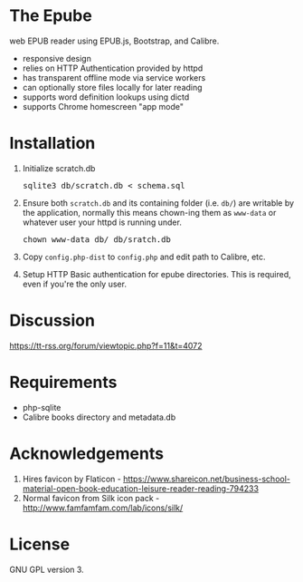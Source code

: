 The Epube
=========

web EPUB reader using EPUB.js, Bootstrap, and Calibre.

* responsive design
* relies on HTTP Authentication provided by httpd
* has transparent offline mode via service workers
* can optionally store files locally for later reading
* supports word definition lookups using dictd
* supports Chrome homescreen "app mode"

Installation
============

1. Initialize scratch.db 

    <pre>sqlite3 db/scratch.db &lt; schema.sql</pre>
    
2. Ensure both <code>scratch.db</code> and its containing folder (i.e. <code>db/</code>) are writable by the 
application, normally this means chown-ing them as <code>www-data</code> or whatever user your httpd is running under.

    <pre>chown www-data db/ db/sratch.db</pre>

3. Copy <code>config.php-dist</code> to <code>config.php</code> and edit path to Calibre, etc.

4. Setup HTTP Basic authentication for epube directories. This is required, even if you're the only user.

Discussion
==========

https://tt-rss.org/forum/viewtopic.php?f=11&t=4072

Requirements
============

* php-sqlite
* Calibre books directory and metadata.db

Acknowledgements
================

1. Hires favicon by Flaticon - https://www.shareicon.net/business-school-material-open-book-education-leisure-reader-reading-794233
2. Normal favicon from Silk icon pack - http://www.famfamfam.com/lab/icons/silk/

License
=======

GNU GPL version 3.